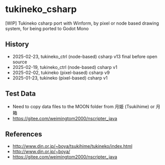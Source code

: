# tukineko_csharp
[WIP] Tukineko csharp port with Winform, by pixel or node based drawing system, for being ported to Godot Mono

## History  
* 2025-02-23, tukineko_ctrl (node-based) csharp v13 final before open source  
* 2025-02-19, tukineko_ctrl (node-based) csharp v1  
* 2025-02-02, tukineko (pixel-based) csharp v9  
* 2025-01-23, tukineko (pixel-based) csharp v1  

## Test Data  
* Need to copy data files to the MOON folder from 月姫 (Tsukihime) or 月箱  
* https://gitee.com/weimingtom2000/nscripter_java  

## References    
* http://www.din.or.jp/~boya/tsukihime/tukineko/index.html  
* http://www.din.or.jp/~boya/  
* https://gitee.com/weimingtom2000/nscripter_java    
